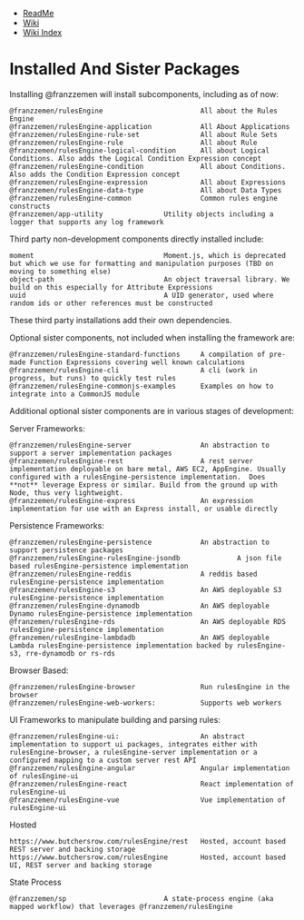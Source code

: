 - [ReadMe](../ReadMe.md) 
- [Wiki](./ts-src/Wiki.md)
- [Wiki Index](./WikiIndex.md)

# Installed And Sister Packages

Installing @franzzemen will install subcomponents, including as of now:

    @franzzemen/rulesEngine                        All about the Rules Engine
    @franzzemen/rulesEngine-application            All About Applications
    @franzzemen/rulesEngine-rule-set               All about Rule Sets
    @franzzemen/rulesEngine-rule                   All about Rule
    @franzzemen/rulesEngine-logical-condition      All about Logical Conditions. Also adds the Logical Condition Expression concept
    @franzzemen/rulesEngine-condition              All about Conditions.  Also adds the Condition Expression concept
    @franzzemen/rulesEngine-expression             All about Expressions
    @franzzemen/rulesEngine-data-type              All about Data Types
    @franzzemen/rulesEngine-common                 Common rules engine constructs
    @franzzemen/app-utility               Utility objects including a logger that supports any log framework

Third party non-development components directly installed include:

    moment                                Moment.js, which is deprecated but which we use for formatting and manipulation purposes (TBD on moving to something else)
    object-path                           An object traversal library. We build on this especially for Attribute Expressions
    uuid                                  A UID generator, used where random ids or other references must be constructed

These third party installations add their own dependencies.

Optional sister components, not included when installing the framework are:

    @franzzemen/rulesEngine-standard-functions     A compilation of pre-made Function Expressions covering well known calculations
    @franzzemen/rulesEngine-cli                    A cli (work in progress, but runs) to quickly test rules
    @franzzemen/rulesEngine-commonjs-examples      Examples on how to integrate into a CommonJS module

Additional optional sister components are in various stages of development:

Server Frameworks:

    @franzzemen/rulesEngine-server                 An abstraction to support a server implementation packages
    @franzzemen/rulesEngine-rest                   A rest server implementation deployable on bare metal, AWS EC2, AppEngine. Usually configured with a rulesEngine-persistence implementation.  Does **not** leverage Express or similar. Build from the ground up with Node, thus very lightweight.
    @franzzemen/rulesEngine-express                An expression implementation for use with an Express install, or usable directly

Persistence Frameworks:

    @franzzemen/rulesEngine-persistence            An abstraction to support persistence packages
    @franzzemen/rulesEngine-rulesEngine-jsondb              A json file based rulesEngine-persistence implementation
    @franzzemen/rulesEngine-reddis                 A reddis based rulesEngine-persistence implementation
    @franzzemen/rulesEngine-s3                     An AWS deployable S3 rulesEngine-persistence implementation
    @franzzemen/rulesEngine-dynamodb               An AWS deployable Dynamo rulesEngine-persistence implementation
    @franzemen/rulesEngine-rds                     An AWS deployable RDS rulesEngine-persistence implementation
    @franzemen/rulesEngine-lambdadb                An AWS deployable Lambda rulesEngine-persistence implementation backed by rulesEngine-s3, rre-dynamodb or rs-rds

Browser Based:

    @franzzemen/rulesEngine-browser                Run rulesEngine in the browser
    @franzzemen/rulesEngine-web-workers:           Supports web workers

UI Frameworks to manipulate building and parsing rules:

    @franzzemen/rulesEngine-ui:                    An abstract implementation to support ui packages, integrates either with rulesEngine-browser, a rulesEngine-server implementation or a configured mapping to a custom server rest API
    @franzzemen/rulesEngine-angular                Angular implementation of rulesEngine-ui
    @franzzemen/rulesEngine-react                  React implementation of rulesEngine-ui
    @franzzemen/rulesEngine-vue                    Vue implementation of rulesEngine-ui

Hosted

    https://www.butchersrow.com/rulesEngine/rest   Hosted, account based REST server and backing storage
    https://www.butchersrow.com/rulesEngine        Hosted, account based UI, REST server and backing storage

State Process

    @franzzemen/sp                        A state-process engine (aka mapped workflow) that leverages @franzzemen/rulesEngine
